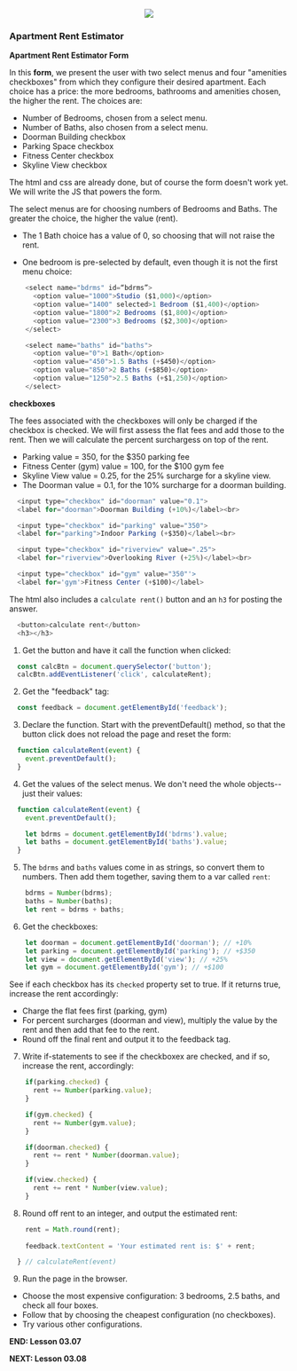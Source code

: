 <!-- ## Lesson 03.07 -->

<p align="center">
<img src="../../images/lessons/ND-JS-Bootcamp-Lesson-Banner-0307.jpg">
</p>

### Apartment Rent Estimator

**Apartment Rent Estimator Form**

In this **form**, we present the user with two select menus and four "amenities checkboxes" from which they configure their desired apartment. Each choice has a price: the more bedrooms, bathrooms and amenities chosen, the higher the rent. The choices are:

- Number of Bedrooms, chosen from a select menu.
- Number of Baths, also chosen from a select menu.
- Doorman Building checkbox
- Parking Space checkbox
- Fitness Center checkbox
- Skyline View checkbox

The html and css are already done, but of course the form doesn't work yet. We will write the JS that powers the form.

The select menus are for choosing numbers of Bedrooms and Baths. The greater the choice, the higher the value (rent).

- The 1 Bath choice has a value of 0, so choosing that will not raise the rent.

- One bedroom is pre-selected by default, even though it is not the first menu choice:

```js
    <select name="bdrms" id=“bdrms”>
      <option value="1000">Studio ($1,000)</option>
      <option value="1400" selected>1 Bedroom ($1,400)</option>
      <option value="1800">2 Bedrooms ($1,800)</option>
      <option value="2300">3 Bedrooms ($2,300)</option>
    </select>

    <select name="baths" id="baths">
      <option value="0">1 Bath</option>
      <option value="450">1.5 Baths (+$450)</option>
      <option value="850">2 Baths (+$850)</option>
      <option value="1250">2.5 Baths (+$1,250)</option>
    </select>
```

**checkboxes**

The fees associated with the checkboxes will only be charged if the checkbox is checked. We will first assess the flat fees and add those to the rent. Then we will calculate the percent surchargess on top of the rent.

- Parking value = 350, for the $350 parking fee
- Fitness Center (gym) value = 100, for the $100 gym fee
- Skyline View value = 0.25, for the 25% surcharge for a skyline view.
- The Doorman value = 0.1, for the 10% surcharge for a doorman building.

```js
  <input type="checkbox" id="doorman" value="0.1">
  <label for="doorman">Doorman Building (+10%)</label><br>

  <input type="checkbox" id="parking" value="350">
  <label for="parking">Indoor Parking (+$350)</label><br>

  <input type="checkbox" id="riverview" value=".25">
  <label for="riverview">Overlooking River (+25%)</label><br>

  <input type="checkbox" id="gym" value="350"'>
  <label for='gym'>Fitness Center (+$100)</label>
```

The html also includes a `calculate rent()` button and an `h3` for posting the answer.

```js
  <button>calculate rent</button>
  <h3></h3>
```

1. Get the button and have it call the function when clicked:

```js
  const calcBtn = document.querySelector('button');
  calcBtn.addEventListener('click', calculateRent);
```

2. Get the "feedback" tag:

```js
  const feedback = document.getElementById('feedback');
```

3. Declare the function. Start with the preventDefault() method, so that the button click does not reload the page and reset the form:

```js
  function calculateRent(event) {
    event.preventDefault();
  }
``` 

4. Get the values of the select menus. We don't need the whole objects--just their values:

```js
  function calculateRent(event) {
    event.preventDefault();

    let bdrms = document.getElementById('bdrms').value;
    let baths = document.getElementById('baths').value;  
  }
``` 

5. The `bdrms` and `baths` values come in as strings, so convert them to numbers. Then add them together, saving them to a var called `rent`:

```js
    bdrms = Number(bdrms);
    baths = Number(baths);
    let rent = bdrms + baths;
``` 

6. Get the checkboxes:

```js
    let doorman = document.getElementById('doorman'); // +10% 
    let parking = document.getElementById('parking'); // +$350
    let view = document.getElementById('view'); // +25%
    let gym = document.getElementById('gym'); // +$100
``` 

See if each checkbox has its `checked` property set to true. If it returns true, increase the rent accordingly:

- Charge the flat fees first (parking, gym)
- For percent surcharges (doorman and view), multiply the value by the rent and then add that fee to the rent. 
- Round off the final rent and output it to the feedback tag.

7. Write if-statements to see if the checkboxex are checked, and if so, increase the rent, accordingly:

```js
    if(parking.checked) {
      rent += Number(parking.value);
    }

    if(gym.checked) {
      rent += Number(gym.value);
    }

    if(doorman.checked) {
      rent += rent * Number(doorman.value);
    }

    if(view.checked) {
      rent += rent * Number(view.value);
    }
```

8. Round off rent to an integer, and output the estimated rent:

```js
    rent = Math.round(rent);
    
    feedback.textContent = 'Your estimated rent is: $' + rent;

  } // calculateRent(event)
```

9. Run the page in the browser. 

- Choose the most expensive configuration: 3 bedrooms, 2.5 baths, and check all four boxes.
- Follow that by choosing the cheapest configuration (no checkboxes).
- Try various other configurations.

**END: Lesson 03.07**

**NEXT: Lesson 03.08**